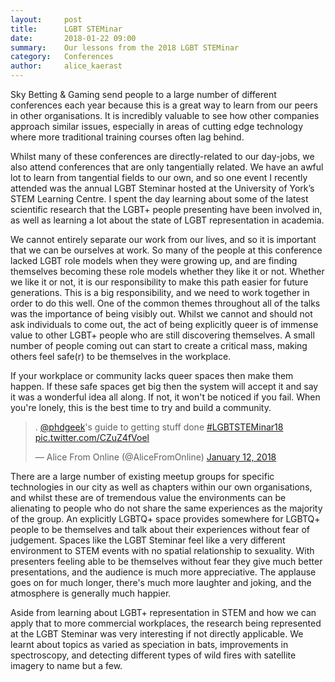 ```yaml
---
layout:     post
title:      LGBT STEMinar
date:       2018-01-22 09:00
summary:    Our lessons from the 2018 LGBT STEMinar
category:   Conferences
author:     alice_kaerast
---
```


Sky Betting & Gaming send people to a large number of different conferences each year because this is a great way to learn from our peers in other organisations.  It is incredibly valuable to see how other companies approach similar issues, especially in areas of cutting edge technology where more traditional training courses often lag behind.

Whilst many of these conferences are directly-related to our day-jobs, we also attend conferences that are only tangentially related.  We have an awful lot to learn from tangential fields to our own, and so one event I recently attended was the annual LGBT Steminar hosted at the University of York’s STEM Learning Centre.  I spent the day learning about some of the latest scientific research that the LGBT+ people presenting have been involved in, as well as learning a lot about the state of LGBT representation in academia.

We cannot entirely separate our work from our lives, and so it is important that we can be ourselves at work.  So many of the people at this conference lacked LGBT role models when they were growing up, and are finding themselves becoming these role models whether they like it or not.  Whether we like it or not, it is our responsibility to make this path easier for future generations.  This is a big responsibility, and we need to work together in order to do this well.  One of the common themes throughout all of the talks was the importance of being visibly out.  Whilst we cannot and should not ask individuals to come out, the act of being explicitly queer is of immense value to other LGBT+ people who are still discovering themselves.  A small number of people coming out can start to create a critical mass, making others feel safe(r) to be themselves in the workplace.

If your workplace or community lacks queer spaces then make them happen.  If these safe spaces get big then the system will accept it and say it was a wonderful idea all along.  If not, it won't be noticed if you fail.  When you're lonely, this is the best time to try and build a community.

<blockquote class="twitter-tweet" data-lang="en"><p lang="en" dir="ltr">. <a href="https://twitter.com/PhdGeek?ref_src=twsrc%5Etfw">@phdgeek</a>&#39;s guide to getting stuff done <a href="https://twitter.com/hashtag/LGBTSTEMinar18?src=hash&amp;ref_src=twsrc%5Etfw">#LGBTSTEMinar18</a> <a href="https://t.co/CZuZ4fVoel">pic.twitter.com/CZuZ4fVoel</a></p>&mdash; Alice From Online (@AliceFromOnline) <a href="https://twitter.com/AliceFromOnline/status/951758942270615552?ref_src=twsrc%5Etfw">January 12, 2018</a></blockquote>
<script async src="https://platform.twitter.com/widgets.js" charset="utf-8"></script>

There are a large number of existing meetup groups for specific technologies in our city as well as chapters within our own organisations, and whilst these are of tremendous value the environments can be alienating to people who do not share the same experiences as the majority of the group.  An explicitly LGBTQ+ space provides somewhere for LGBTQ+ people to be themselves and talk about their experiences without fear of judgement.  Spaces like the LGBT Steminar feel like a very different environment to STEM events with no spatial relationship to sexuality.  With presenters feeling able to be themselves without fear they give much better presentations, and the audience is much more appreciative.  The applause goes on for much longer, there's much more laughter and joking, and the atmosphere is generally much happier.

Aside from learning about LGBT+ representation in STEM and how we can apply that to more commercial workplaces, the research being represented at the LGBT Steminar was very interesting if not directly applicable.  We learnt about topics as varied as speciation in bats, improvements in spectroscopy, and detecting different types of wild fires with satellite imagery to name but a few.